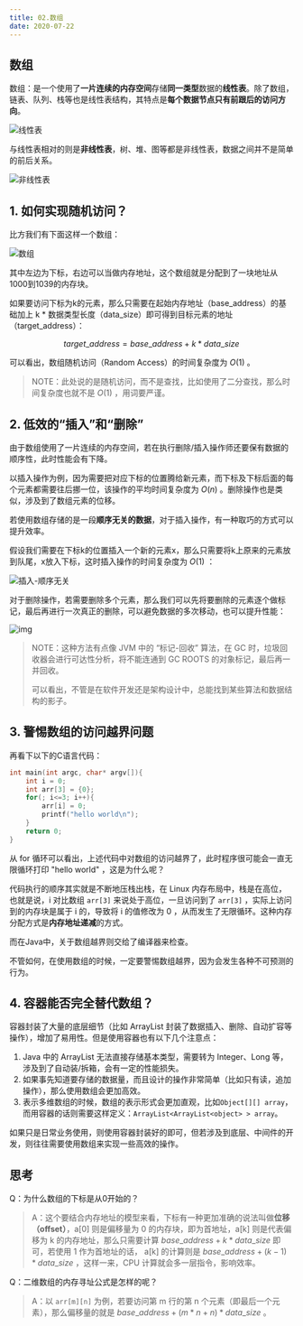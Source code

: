 ```yaml
---
title: 02.数组
date: 2020-07-22
---
```

## 数组

数组：是一个使用了**一片连续的内存空间**存储**同一类型**数据的**线性表**。除了数组，链表、队列、栈等也是线性表结构，其特点是**每个数据节点只有前跟后的访问方向**。

![&#x7EBF;&#x6027;&#x8868;](https://static001.geekbang.org/resource/image/b6/77/b6b71ec46935130dff5c4b62cf273477.jpg)

与线性表相对的则是**非线性表**，树、堆、图等都是非线性表，数据之间并不是简单的前后关系。

![&#x975E;&#x7EBF;&#x6027;&#x8868;](https://static001.geekbang.org/resource/image/6e/69/6ebf42641b5f98f912d36f6bf86f6569.jpg)

## 1. 如何实现随机访问？

比方我们有下面这样一个数组：

![&#x6570;&#x7EC4;](https://static001.geekbang.org/resource/image/98/c4/98df8e702b14096e7ee4a5141260cdc4.jpg)

其中左边为下标，右边可以当做内存地址，这个数组就是分配到了一块地址从1000到1039的内存块。

如果要访问下标为k的元素，那么只需要在起始内存地址（base\_address）的基础加上 k * 数据类型长度（data\_size）即可得到目标元素的地址（target\_address）：

$$
target\_address=base\_address+k*data\_size
$$

可以看出，数组随机访问（Random Access）的时间复杂度为 $O(1)$ 。

> NOTE：此处说的是随机访问，而不是查找，比如使用了二分查找，那么时间复杂度也就不是 $O(1)$ ，用词要严谨。

## 2. 低效的“插入”和“删除”

由于数组使用了一片连续的内存空间，若在执行删除/插入操作师还要保有数据的顺序性，此时性能会有下降。

以插入操作为例，因为需要把对应下标的位置腾给新元素，而下标及下标后面的每个元素都需要往后挪一位，该操作的平均时间复杂度为 $O(n)$ 。删除操作也是类似，涉及到了数组元素的位移。

若使用数组存储的是一段**顺序无关的数据**，对于插入操作，有一种取巧的方式可以提升效率。

假设我们需要在下标k的位置插入一个新的元素x，那么只需要将k上原来的元素放到队尾，x放入下标，这时插入操作的时间复杂度为 $O(1)$ ：

![&#x63D2;&#x5165;-&#x987A;&#x5E8F;&#x65E0;&#x5173;](https://static001.geekbang.org/resource/image/3f/dc/3f70b4ad9069ec568a2caaddc231b7dc.jpg)

对于删除操作，若需要删除多个元素，那么我们可以先将要删除的元素逐个做标记，最后再进行一次真正的删除，可以避免数据的多次移动，也可以提升性能：

![img](https://static001.geekbang.org/resource/image/b6/e5/b69b8c5dbf6248649ddab7d3e7cfd7e5.jpg)

> NOTE：这种方法有点像 JVM 中的 “标记-回收” 算法，在 GC 时，垃圾回收器会进行可达性分析，将不能连通到 GC ROOTS 的对象标记，最后再一并回收。
>
> 可以看出，不管是在软件开发还是架构设计中，总能找到某些算法和数据结构的影子。

## 3. 警惕数组的访问越界问题

再看下以下的C语言代码：

```c
int main(int argc, char* argv[]){
    int i = 0;
    int arr[3] = {0};
    for(; i<=3; i++){
        arr[i] = 0;
        printf("hello world\n");
    }
    return 0;
}
```

从 for 循环可以看出，上述代码中对数组的访问越界了，此时程序很可能会一直无限循环打印 "hello world" ，这是为什么呢？

代码执行的顺序其实就是不断地压栈出栈，在 Linux 内存布局中，栈是在高位，也就是说，i 对比数组 `arr[3]` 来说处于高位，一旦访问到了 `arr[3]` ，实际上访问到的内存块是属于 i 的，导致将 i 的值修改为 0 ，从而发生了无限循环。这种内存分配方式是**内存地址递减**的方式。

而在Java中，关于数组越界则交给了编译器来检查。

不管如何，在使用数组的时候，一定要警惕数组越界，因为会发生各种不可预测的行为。

## 4. 容器能否完全替代数组？

容器封装了大量的底层细节（比如 ArrayList 封装了数据插入、删除、自动扩容等操作），增加了易用性。但是使用容器也有以下几个注意点：

1. Java 中的 ArrayList 无法直接存储基本类型，需要转为 Integer、Long 等，涉及到了自动装/拆箱，会有一定的性能损失。
2. 如果事先知道要存储的数据量，而且设计的操作非常简单（比如只有读，追加操作），那么使用数组会更加高效。
3. 表示多维数组的时候，数组的表示形式会更加直观，比如`Object[][] array`，而用容器的话则需要这样定义：`ArrayList<ArrayList<object> > array`。

如果只是日常业务使用，则使用容器封装好的即可，但若涉及到底层、中间件的开发，则往往需要使用数组来实现一些高效的操作。

## 思考

Q：为什么数组的下标是从0开始的？

> A：这个要结合内存地址的模型来看，下标有一种更加准确的说法叫做**位移（offset）**，a\[0\] 则是偏移量为 0 的内存块，即为首地址，a\[k\] 则是代表偏移为 k 的内存地址，那么只需要计算 $base\_address+k*data\_size$ 即可，若使用 1 作为首地址的话， a\[k\] 的计算则是 $base\_address+(k-1)*data\_size$ ，这样一来，CPU 计算就会多一层指令，影响效率。

Q：二维数组的内存寻址公式是怎样的呢？

> A：以 `arr[m][n]` 为例，若要访问第 m 行的第 n 个元素（即最后一个元素），那么偏移量的就是 $base\_address+(m*n+n)*data\_size$ 。

